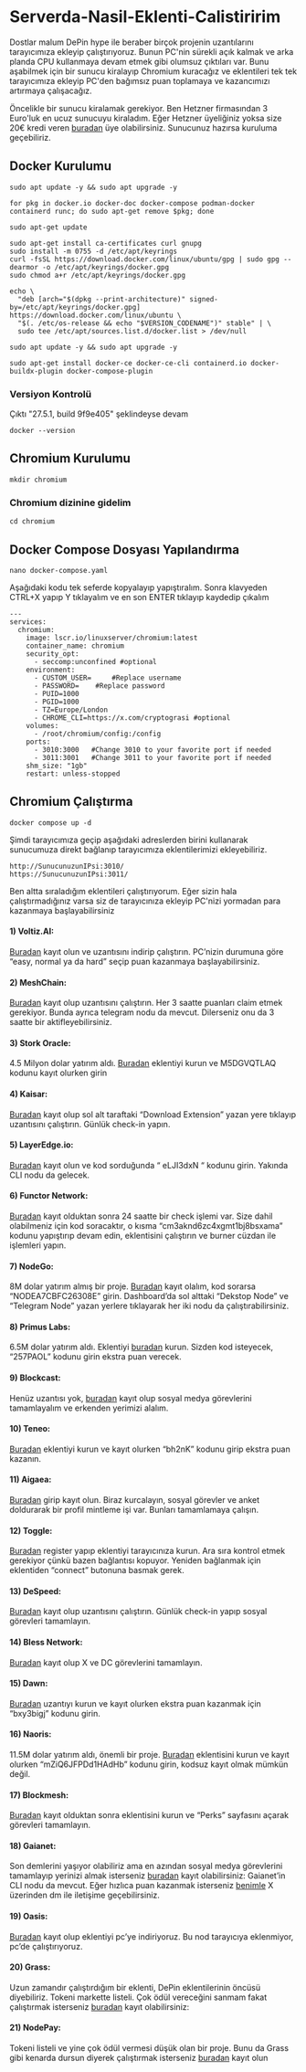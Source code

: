 # Serverda-Nasil-Eklenti-Calistiririm

Dostlar malum DePin hype ile beraber birçok projenin uzantılarını tarayıcımıza ekleyip çalıştırıyoruz. Bunun PC'nin sürekli açık kalmak ve arka planda CPU kullanmaya devam etmek gibi olumsuz çıktıları var. Bunu aşabilmek için bir sunucu kiralayıp Chromium kuracağız ve eklentileri tek tek tarayıcımıza ekleyip PC'den bağımsız puan toplamaya ve kazancımızı artırmaya çalışacağız.


Öncelikle bir sunucu kiralamak gerekiyor. Ben Hetzner firmasından 3 Euro'luk en ucuz sunucuyu kiraladım. Eğer Hetzner üyeliğiniz yoksa size 20€ kredi veren [buradan](https://hetzner.cloud/?ref=RacCSRmrsndd) üye olabilirsiniz. Sunucunuz hazırsa kuruluma geçebiliriz.

## Docker Kurulumu

```
sudo apt update -y && sudo apt upgrade -y
```
```
for pkg in docker.io docker-doc docker-compose podman-docker containerd runc; do sudo apt-get remove $pkg; done
```
```
sudo apt-get update
```
```
sudo apt-get install ca-certificates curl gnupg
sudo install -m 0755 -d /etc/apt/keyrings
curl -fsSL https://download.docker.com/linux/ubuntu/gpg | sudo gpg --dearmor -o /etc/apt/keyrings/docker.gpg
sudo chmod a+r /etc/apt/keyrings/docker.gpg
```
```
echo \
  "deb [arch="$(dpkg --print-architecture)" signed-by=/etc/apt/keyrings/docker.gpg] https://download.docker.com/linux/ubuntu \
  "$(. /etc/os-release && echo "$VERSION_CODENAME")" stable" | \
  sudo tee /etc/apt/sources.list.d/docker.list > /dev/null
```
```
sudo apt update -y && sudo apt upgrade -y
```
```
sudo apt-get install docker-ce docker-ce-cli containerd.io docker-buildx-plugin docker-compose-plugin
```

### Versiyon Kontrolü

Çıktı "27.5.1, build 9f9e405" şeklindeyse devam
```
docker --version
```

## Chromium Kurulumu

```
mkdir chromium
```

### Chromium dizinine gidelim

```
cd chromium
```

## Docker Compose Dosyası Yapılandırma

```
nano docker-compose.yaml
```

Aşağıdaki kodu tek seferde kopyalayıp yapıştıralım. Sonra klavyeden CTRL+X yapıp Y tıklayalım ve en son ENTER tıklayıp kaydedip çıkalım

```
---
services:
  chromium:
    image: lscr.io/linuxserver/chromium:latest
    container_name: chromium
    security_opt:
      - seccomp:unconfined #optional
    environment:
      - CUSTOM_USER=     #Replace username
      - PASSWORD=    #Replace password
      - PUID=1000
      - PGID=1000
      - TZ=Europe/London
      - CHROME_CLI=https://x.com/cryptograsi #optional
    volumes:
      - /root/chromium/config:/config
    ports:
      - 3010:3000   #Change 3010 to your favorite port if needed
      - 3011:3001   #Change 3011 to your favorite port if needed
    shm_size: "1gb"
    restart: unless-stopped
```

## Chromium Çalıştırma

```
docker compose up -d
```

Şimdi tarayıcımıza geçip aşağıdaki adreslerden birini kullanarak sunucumuza direkt bağlanıp tarayıcımıza eklentilerimizi ekleyebiliriz.

```
http://SunucunuzunIPsi:3010/
https://SunucunuzunIPsi:3011/
```


Ben altta sıraladığım eklentileri çalıştırıyorum. Eğer sizin hala çalıştırmadığınız varsa siz de tarayıcınıza ekleyip PC'nizi yormadan para kazanmaya başlayabilirsiniz

#### 1) Voltiz.AI:



[Buradan](https://voltix.ai/dashboard/salenodes?ref=F6IRN) kayıt olun ve uzantısını indirip çalıştırın. PC’nizin durumuna göre “easy, normal ya da hard” seçip puan kazanmaya başlayabilirsiniz.



#### 2) MeshChain:



[Buradan](https://app.meshchain.ai?ref=OLC6I2MQA74V) kayıt olup uzantısını çalıştırın. Her 3 saatte puanları claim etmek gerekiyor. Bunda ayrıca telegram nodu da mevcut. Dilerseniz onu da 3 saatte bir aktifleyebilirsiniz.



#### 3) Stork Oracle:
4.5 Milyon dolar yatırım aldı.
[Buradan](https://chromewebstore.google.com/detail/stork-verify/knnliglhgkmlblppdejchidfihjnockl) eklentiyi kurun ve M5DGVQTLAQ kodunu kayıt olurken girin



#### 4) Kaisar:
[Buradan](https://zero.kaisar.io/register?ref=ojclWt827) kayıt olup sol alt taraftaki “Download Extension” yazan yere tıklayıp uzantısını çalıştırın. Günlük check-in yapın.



#### 5) LayerEdge.io:
[Buradan](https://dashboard.layeredge.io/) kayıt olun ve kod sorduğunda “ eLJI3dxN “ kodunu girin. Yakında CLI nodu da gelecek.



#### 6) Functor Network:
[Buradan](https://node.securitylabs.xyz/?from=extension&type=signin&referralCode=cm3aknd6zc4xgmt1bj8bsxama) kayıt olduktan sonra 24 saatte bir check işlemi var. Size dahil olabilmeniz için kod soracaktır, o kısma “cm3aknd6zc4xgmt1bj8bsxama” kodunu yapıştırıp devam edin, eklentisini çalıştırın ve burner cüzdan ile işlemleri yapın.



#### 7) NodeGo:
8M dolar yatırım almış bir proje.
[Buradan](https://app.nodego.ai/r/NODEA7CBFC26308E) kayıt olalım, kod sorarsa “NODEA7CBFC26308E” girin. Dashboard’da sol alttaki “Dekstop Node” ve “Telegram Node” yazan yerlere tıklayarak her iki nodu da çalıştırabilirsiniz.



#### 8) Primus Labs:
6.5M dolar yatırım aldı.
Eklentiyi  [buradan](https://chromewebstore.google.com/detail/primus-prev-pado/oeiomhmbaapihbilkfkhmlajkeegnjhe) kurun.
Sizden kod isteyecek, “257PAOL” kodunu girin ekstra puan verecek. 



#### 9) Blockcast:
Henüz uzantısı yok,  [buradan](http://10.0.2.112:3000?referral-code=tK6Qzf) kayıt olup sosyal medya görevlerini tamamlayalım ve erkenden yerimizi alalım.



#### 10) Teneo:
[Buradan](https://chromewebstore.google.com/detail/teneo-community-node/emcclcoaglgcpoognfiggmhnhgabppkm) eklentiyi kurun ve kayıt olurken “bh2nK” kodunu girip ekstra puan kazanın.



#### 11) Aigaea: 
[Buradan](https://app.aigaea.net/register?ref=gasrYgeZzxX362) girip kayıt olun. Biraz kurcalayın, sosyal görevler ve anket doldurarak bir profil mintleme işi var. Bunları tamamlamaya çalışın.



#### 12) Toggle:
[Buradan](https://toggle.pro/sign-up/69e0bffa-b45f-4b55-957f-477dc32a7f56) register yapıp eklentiyi tarayıcınıza kurun. Ara sıra kontrol etmek gerekiyor çünkü bazen bağlantısı kopuyor. Yeniden bağlanmak için eklentiden “connect” butonuna basmak gerek.



#### 13) DeSpeed:
[Buradan](https://app.despeed.net/register?ref=eWeZvpjmjTVO) kayıt olup uzantısını çalıştırın. Günlük check-in yapıp sosyal görevleri tamamlayın.



#### 14) Bless Network:
[Buradan](https://bless.network/dashboard?ref=H63JOD) kayıt olup X ve DC görevlerini tamamlayın.



#### 15) Dawn:
[Buradan](https://chromewebstore.google.com/detail/dawn-validator-chrome-ext/fpdkjdnhkakefebpekbdhillbhonfjjp) uzantıyı kurun ve kayıt olurken ekstra puan kazanmak için “bxy3bigj” kodunu girin.



#### 16) Naoris:
11.5M dolar yatırım aldı, önemli bir proje.
[Buradan](https://chromewebstore.google.com/detail/naoris-protocol-browser-s/cpikalnagknmlfhnilhfelifgbollmmp) eklentisini kurun ve kayıt olurken “mZiQ6JFPDd1HAdHb” kodunu girin, kodsuz kayıt olmak mümkün değil.



#### 17) Blockmesh:
[Buradan](https://app.blockmesh.xyz/register?invite_code=d75fa421-9185-4c79-8c70-ab053e0734cc) kayıt olduktan sonra eklentisini kurun ve “Perks” sayfasını açarak görevleri tamamlayın.



#### 18) Gaianet:
Son demlerini yaşıyor olabiliriz ama en azından sosyal medya görevlerini tamamlayıp yerinizi almak isterseniz [buradan](https://gaianet.ai/reward?invite_code=Rr1PJc) kayıt olabilirsiniz: 
Gaianet’in CLI nodu da mevcut. Eğer hızlıca puan kazanmak isterseniz [benimle](https://x.com/cryptograsi) X üzerinden dm ile iletişime geçebilirsiniz.



#### 19) Oasis:
[Buradan](https://r.distribute.ai/2417ad21581df515) kayıt olup eklentiyi pc’ye indiriyoruz. Bu nod tarayıcıya eklenmiyor, pc’de çalıştırıyoruz.



#### 20) Grass:
Uzun zamandır çalıştırdığım bir eklenti, DePin eklentilerinin öncüsü diyebiliriz. Tokeni markette listeli. Çok ödül vereceğini sanmam fakat çalıştırmak isterseniz [buradan](https://app.getgrass.io/register/?referralCode=sPgtuWYvWZKv7UC) kayıt olabilirsiniz: 



#### 21) NodePay:
Tokeni listeli ve yine çok ödül vermesi düşük olan bir proje. Bunu da Grass gibi kenarda dursun diyerek çalıştırmak isterseniz [buradan](https://app.nodepay.ai/register?ref=aSetmleGqAzVRWt) kayıt olun


